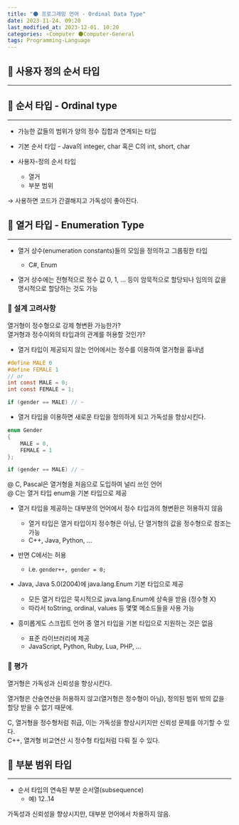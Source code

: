 ```yaml
---
title: "🌑 프로그래밍 언어 - Ordinal Data Type"
date: 2023-11-24. 09:20
last_modified_at: 2023-12-01. 10:20
categories: ⭐Computer 🌑Computer-General
tags: Programming-Language
---
```


## 💫 사용자 정의 순서 타입

---

## 💫 순서 타입 - Ordinal type

---

- 가능한 값들의 범위가 양의 정수 집합과 연계되는 타입
- 기본 순서 타입 - Java의 integer, char 혹은 C의 int, short, char

- 사용자-정의 순서 타입
  - 열거
  - 부분 범위

→ 사용하면 코드가 간결해지고 가독성이 좋아진다.  

## 💫 열거 타입 - Enumeration Type

---

- 열거 상수(enumeration constants)들의 모임을 정의하고 그룹핑한 타입
  - C#, Enum

- 열거 상수에는 전형적으로 정수 값 0, 1, … 등이 암묵적으로 할당되나 임의의 값을 명시적으로 할당하는 것도 가능

### 🫧 설계 고려사항

열거형이 정수형으로 강제 형변환 가능한가?  
열거형과 정수이외의 타입과의 관계를 허용할 것인가?  

- 열거 타입이 제공되지 않는 언어에서는 정수를 이용하여 열거형을 흉내냄

```c
#define MALE 0
#define FEMALE 1
// or
int const MALE = 0;
int const FEMALE = 1;

if (gender == MALE) // ~
```

- 열거 타입을 이용하면 새로운 타입을 정의하게 되고 가독성을 향상시킨다.

```c
enum Gender
{
    MALE = 0,
    FEMALE = 1
};

if (gender == MALE) // ~
```

@ C, Pascal은 열거형을 처음으로 도입하여 널리 쓰인 언어  
@ C는 열거 타입 enum을 기본 타입으로 제공  

- 열거 타입을 제공하는 대부분의 언어에서 정수 타입과의 형변환은 허용하지 않음
  - 열거 타입은 열거 타입이지 정수형은 아님, 단 열거형의 값을 정수형으로 참조는 가능
  - C++, Java, Python, ...
- 반면 C에서는 허용
  - i.e. `gender++, gender = 0;`

- Java, Java 5.0(2004)에 java.lang.Enum 기본 타입으로 제공
  - 모든 열거 타입은 묵시적으로 java.lang.Enum에 상속을 받음 (정수형 X)
  - 따라서 toString, ordinal, values 등 몇몇 메소드들을 사용 가능

- 흥미롭게도 스크립트 언어 중 열거 타입을 기본 타입으로 지원하는 것은 없음
  - 표준 라이브러리에 제공
  - JavaScript, Python, Ruby, Lua, PHP, ...

### 🫧 평가

열거형은 가독성과 신뢰성을 향상시킨다.  

열거형은 산술연산을 허용하지 않고(열거형은 정수형이 아님), 정의된 범위 밖의 값을 할당 받을 수 없기 때문에.  

C, 열거형을 정수형처럼 취급, 이는 가독성을 향상시키지만 신뢰성 문제를 야기할 수 있다.  
C++, 열겨형 비교연산 시 정수형 타입처럼 다뤄 질 수 있다.  

## 💫 부분 범위 타입

---

- 순서 타입의 연속된 부분 순서열(subsequence)
  - 예) 12..14

가독성과 신뢰성을 향상시지만, 대부분 언어에서 차용하지 않음.  
